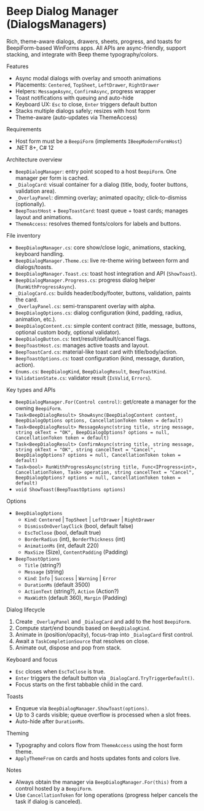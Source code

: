 ﻿# Beep Dialog Manager (DialogsManagers)

Rich, theme-aware dialogs, drawers, sheets, progress, and toasts for BeepiForm-based WinForms apps. All APIs are async-friendly, support stacking, and integrate with Beep theme typography/colors.

Features
- Async modal dialogs with overlay and smooth animations
- Placements: `Centered`, `TopSheet`, `LeftDrawer`, `RightDrawer`
- Helpers: `MessageAsync`, `ConfirmAsync`, progress wrapper
- Toast notifications with queuing and auto-hide
- Keyboard UX: `Esc` to close, `Enter` triggers default button
- Stacks multiple dialogs safely; resizes with host form
- Theme-aware (auto-updates via ThemeAccess)

Requirements
- Host form must be a `BeepiForm` (implements `IBeepModernFormHost`)
- .NET 8+, C# 12

Architecture overview
- `BeepDialogManager`: entry point scoped to a host `BeepiForm`. One manager per form is cached.
- `_DialogCard`: visual container for a dialog (title, body, footer buttons, validation area).
- `_OverlayPanel`: dimming overlay; animated opacity; click-to-dismiss (optionally).
- `BeepToastHost` + `BeepToastCard`: toast queue + toast cards; manages layout and animations.
- `ThemeAccess`: resolves themed fonts/colors for labels and buttons.

File inventory
- `BeepDialogManager.cs`: core show/close logic, animations, stacking, keyboard handling.
- `BeepDialogManager.Theme.cs`: live re-theme wiring between form and dialogs/toasts.
- `BeepDialogManager.Toast.cs`: toast host integration and API (`ShowToast`).
- `BeepDialogManager.Progress.cs`: progress dialog helper (`RunWithProgressAsync`).
- `_DialogCard.cs`: builds header/body/footer, buttons, validation, paints the card.
- `_OverlayPanel.cs`: semi-transparent overlay with alpha.
- `BeepDialogOptions.cs`: dialog configuration (kind, padding, radius, animation, etc.).
- `BeepDialogContent.cs`: simple content contract (title, message, buttons, optional custom body, optional validator).
- `BeepDialogButton.cs`: text/result/default/cancel flags.
- `BeepToastHost.cs`: manages active toasts and layout.
- `BeepToastCard.cs`: material-like toast card with title/body/action.
- `BeepToastOptions.cs`: toast configuration (kind, message, duration, action).
- `Enums.cs`: `BeepDialogKind`, `BeepDialogResult`, `BeepToastKind`.
- `ValidationState.cs`: validator result (`IsValid`, `Errors`).

Key types and APIs
- `BeepDialogManager.For(Control control)`: get/create a manager for the owning `BeepiForm`.
- `Task<BeepDialogResult> ShowAsync(BeepDialogContent content, BeepDialogOptions options, CancellationToken token = default)`
- `Task<BeepDialogResult> MessageAsync(string title, string message, string okText = "OK", BeepDialogOptions? options = null, CancellationToken token = default)`
- `Task<BeepDialogResult> ConfirmAsync(string title, string message, string okText = "OK", string cancelText = "Cancel", BeepDialogOptions? options = null, CancellationToken token = default)`
- `Task<bool> RunWithProgressAsync(string title, Func<IProgress<int>, CancellationToken, Task> operation, string cancelText = "Cancel", BeepDialogOptions? options = null, CancellationToken token = default)`
- `void ShowToast(BeepToastOptions options)`

Options
- `BeepDialogOptions`
  - `Kind`: `Centered` | `TopSheet` | `LeftDrawer` | `RightDrawer`
  - `DismissOnOverlayClick` (bool, default false)
  - `EscToClose` (bool, default true)
  - `BorderRadius` (int), `BorderThickness` (int)
  - `AnimationMs` (int, default 220)
  - `MaxSize` (Size), `ContentPadding` (Padding)
- `BeepToastOptions`
  - `Title` (string?)
  - `Message` (string)
  - `Kind`: `Info` | `Success` | `Warning` | `Error`
  - `DurationMs` (default 3500)
  - `ActionText` (string?), `Action` (Action?)
  - `MaxWidth` (default 360), `Margin` (Padding)

Dialog lifecycle
1) Create `_OverlayPanel` and `_DialogCard` and add to the host `BeepiForm`.
2) Compute start/end bounds based on `BeepDialogKind`.
3) Animate in (position/opacity), focus-trap into `_DialogCard` first control.
4) Await a `TaskCompletionSource` that resolves on close.
5) Animate out, dispose and pop from stack.

Keyboard and focus
- `Esc` closes when `EscToClose` is true.
- `Enter` triggers the default button via `_DialogCard.TryTriggerDefault()`.
- Focus starts on the first tabbable child in the card.

Toasts
- Enqueue via `BeepDialogManager.ShowToast(options)`.
- Up to 3 cards visible; queue overflow is processed when a slot frees.
- Auto-hide after `DurationMs`.

Theming
- Typography and colors flow from `ThemeAccess` using the host form theme.
- `ApplyThemeFrom` on cards and hosts updates fonts and colors live.

Notes
- Always obtain the manager via `BeepDialogManager.For(this)` from a control hosted by a `BeepiForm`.
- Use `CancellationToken` for long operations (progress helper cancels the task if dialog is canceled).
